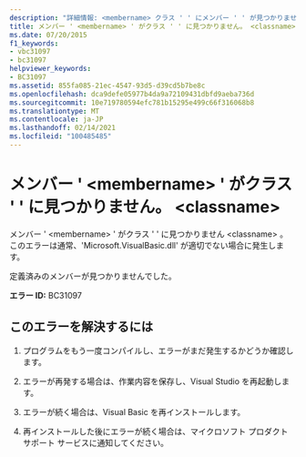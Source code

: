 ```yaml
---
description: "詳細情報: <membername> クラス ' ' にメンバー ' ' が見つかりません。 <classname>"
title: メンバー ' <membername> ' がクラス ' ' に見つかりません。 <classname>
ms.date: 07/20/2015
f1_keywords:
- vbc31097
- bc31097
helpviewer_keywords:
- BC31097
ms.assetid: 855fa085-21ec-4547-93d5-d39cd5b7be8c
ms.openlocfilehash: dca9defe05977b4da9a72109431dbfd9aeba736d
ms.sourcegitcommit: 10e719780594efc781b15295e499c66f316068b8
ms.translationtype: MT
ms.contentlocale: ja-JP
ms.lasthandoff: 02/14/2021
ms.locfileid: "100485485"
---
```

# <a name="member-membername-cannot-be-found-in-class-classname"></a>メンバー ' \<membername> ' がクラス ' ' に見つかりません。 \<classname>

メンバー ' \<membername> ' がクラス ' ' に見つかりません \<classname> 。 このエラーは通常、'Microsoft.VisualBasic.dll' が適切でない場合に発生します。  
  
 定義済みのメンバーが見つかりませんでした。  
  
 **エラー ID:** BC31097  
  
## <a name="to-correct-this-error"></a>このエラーを解決するには  
  
1. プログラムをもう一度コンパイルし、エラーがまだ発生するかどうか確認します。  
  
2. エラーが再発する場合は、作業内容を保存し、Visual Studio を再起動します。  
  
3. エラーが続く場合は、Visual Basic を再インストールします。  
  
4. 再インストールした後にエラーが続く場合は、マイクロソフト プロダクト サポート サービスに通知してください。  
